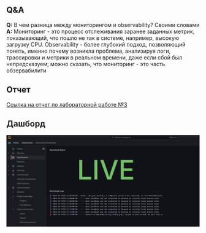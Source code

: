 ## Q&A
**Q:** В чем разница между мониторингом и observability? Своими словами  
**A:** Мониторинг - это процесс отслеживания заранее заданных метрик, показывающий, что пошло не так в системе, например, высокую загрузку CPU. Observability - более глубокий подход, позволяющий понять, именно почему возникла проблема, анализируя логи, трассировки и метрики в реальном времени, даже если сбой был непредсказуем; можно сказать, что мониторинг - это часть обзервабилити

## Отчет
[Ссылка на отчет по лабораторной работе №3](https://docs.google.com/document/d/1zJCSswz8lG-4tP1_mDQ7cFYVjnI08Zk2al7kFOySINE/edit?tab=t.0)

## Дашборд
![Мой дашборд](/dashboard.png)
